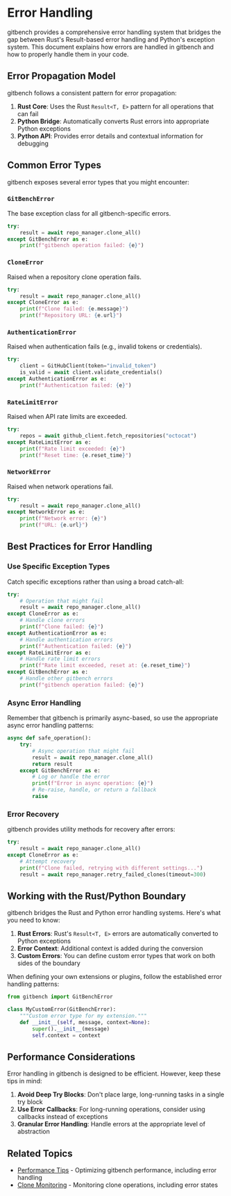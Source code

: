 # Error Handling

gitbench provides a comprehensive error handling system that bridges the gap between Rust's Result-based error handling and Python's exception system. This document explains how errors are handled in gitbench and how to properly handle them in your code.

## Error Propagation Model

gitbench follows a consistent pattern for error propagation:

1. **Rust Core**: Uses the Rust `Result<T, E>` pattern for all operations that can fail
2. **Python Bridge**: Automatically converts Rust errors into appropriate Python exceptions
3. **Python API**: Provides error details and contextual information for debugging

## Common Error Types

gitbench exposes several error types that you might encounter:

### `GitBenchError`

The base exception class for all gitbench-specific errors.

```python
try:
    result = await repo_manager.clone_all()
except GitBenchError as e:
    print(f"gitbench operation failed: {e}")
```

### `CloneError`

Raised when a repository clone operation fails.

```python
try:
    result = await repo_manager.clone_all()
except CloneError as e:
    print(f"Clone failed: {e.message}")
    print(f"Repository URL: {e.url}")
```

### `AuthenticationError`

Raised when authentication fails (e.g., invalid tokens or credentials).

```python
try:
    client = GitHubClient(token="invalid_token")
    is_valid = await client.validate_credentials()
except AuthenticationError as e:
    print(f"Authentication failed: {e}")
```

### `RateLimitError`

Raised when API rate limits are exceeded.

```python
try:
    repos = await github_client.fetch_repositories("octocat")
except RateLimitError as e:
    print(f"Rate limit exceeded: {e}")
    print(f"Reset time: {e.reset_time}")
```

### `NetworkError`

Raised when network operations fail.

```python
try:
    result = await repo_manager.clone_all()
except NetworkError as e:
    print(f"Network error: {e}")
    print(f"URL: {e.url}")
```

## Best Practices for Error Handling

### Use Specific Exception Types

Catch specific exceptions rather than using a broad catch-all:

```python
try:
    # Operation that might fail
    result = await repo_manager.clone_all()
except CloneError as e:
    # Handle clone errors
    print(f"Clone failed: {e}")
except AuthenticationError as e:
    # Handle authentication errors
    print(f"Authentication failed: {e}")
except RateLimitError as e:
    # Handle rate limit errors
    print(f"Rate limit exceeded, reset at: {e.reset_time}")
except GitBenchError as e:
    # Handle other gitbench errors
    print(f"gitbench operation failed: {e}")
```

### Async Error Handling

Remember that gitbench is primarily async-based, so use the appropriate async error handling patterns:

```python
async def safe_operation():
    try:
        # Async operation that might fail
        result = await repo_manager.clone_all()
        return result
    except GitBenchError as e:
        # Log or handle the error
        print(f"Error in async operation: {e}")
        # Re-raise, handle, or return a fallback
        raise
```

### Error Recovery

gitbench provides utility methods for recovery after errors:

```python
try:
    result = await repo_manager.clone_all()
except CloneError as e:
    # Attempt recovery
    print(f"Clone failed, retrying with different settings...")
    result = await repo_manager.retry_failed_clones(timeout=300)
```

## Working with the Rust/Python Boundary

gitbench bridges the Rust and Python error handling systems. Here's what you need to know:

1. **Rust Errors**: Rust's `Result<T, E>` errors are automatically converted to Python exceptions
2. **Error Context**: Additional context is added during the conversion
3. **Custom Errors**: You can define custom error types that work on both sides of the boundary

When defining your own extensions or plugins, follow the established error handling patterns:

```python
from gitbench import GitBenchError

class MyCustomError(GitBenchError):
    """Custom error type for my extension."""
    def __init__(self, message, context=None):
        super().__init__(message)
        self.context = context
```

## Performance Considerations

Error handling in gitbench is designed to be efficient. However, keep these tips in mind:

1. **Avoid Deep Try Blocks**: Don't place large, long-running tasks in a single try block
2. **Use Error Callbacks**: For long-running operations, consider using callbacks instead of exceptions
3. **Granular Error Handling**: Handle errors at the appropriate level of abstraction

## Related Topics

- [Performance Tips](../advanced/performance.md) - Optimizing gitbench performance, including error handling
- [Clone Monitoring](clone-monitoring.md) - Monitoring clone operations, including error states